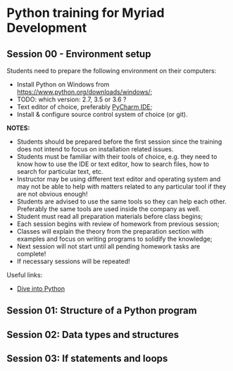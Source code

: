 # Python training for Myriad Development

## Session 00 - Environment setup

Students need to prepare the following environment on their computers:

* Install Python on Windows from https://www.python.org/downloads/windows/;
 * TODO: which version: 2.7, 3.5 or 3.6 ?
* Text editor of choice, preferably [PyCharm IDE](https://www.jetbrains.com/pycharm/);
* Install & configure source control system of choice (or git).

**NOTES:** 

* Students should be prepared before the first session since the
training does not intend to focus on installation related issues.
* Students must be familiar with their tools of choice, e.g. they need to know
how to use the IDE or text editor, how to search files, how to search for
particular text, etc.
* Instructor may be using different text editor and operating system and may not be
able to help with matters related to any particular tool if they are not obvious
enough!
* Students are advised to use the same tools so they can help each other.
Preferably the same tools are used inside the company as well.
* Student must read all preparation materials before class begins;
* Each session begins with review of homework from previous session;
* Classes will explain the theory from the preparation section with examples
and focus on writing programs to solidify the knowledge;
* Next session will not start until all pending homework tasks are complete!
* If necessary sessions will be repeated!

Useful links:

* [Dive into Python](http://www.diveintopython.net/)

## Session 01: Structure of a Python program
## Session 02: Data types and structures
## Session 03: If statements and loops
